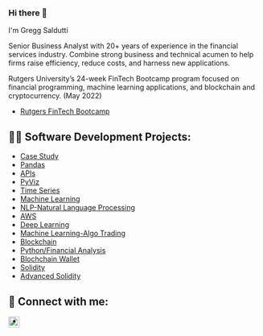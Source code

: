 ### Hi there 👋

I'm Gregg Saldutti
  
 Senior Business Analyst with 20+ years of experience in the financial services industry. Combine strong business and technical acumen to help firms raise efficiency, reduce costs, and harness new applications. 
 
Rutgers University’s 24-week FinTech Bootcamp program focused on financial programming, machine learning applications, and blockchain and cryptocurrency. 
(May 2022)
  
  - [Rutgers FinTech Bootcamp](https://bootcamp.rutgers.edu/fintech/)
  
  <h2>👨‍💻 Software Development Projects:</h2>
  
  
  - [Case Study](https://https://github.com/gsaldutti/NICE-ACTIMIZE)
  - [Pandas](https://github.com/gsaldutti/Whale-Portfolio)
  - [APIs](https://github.com/gsaldutti/Financial-Planner)
  - [PyViz](https://github.com/gsaldutti/Pythonic-Monopoly)
  - [Time Series](https://github.com/gsaldutti/Forecasting-Net-Prophet)
  - [Machine Learning](https://github.com/gsaldutti/Risky_Business)
  - [NLP-Natural Language Processing](https://github.com/gsaldutti/Crypto_Sentiment)
  - [AWS](https://github.com/gsaldutti/unit13-challenge)
  - [Deep Learning](https://github.com/gsaldutti/Fintech-Deep-Learning)
  - [Machine Learning-Algo Trading](https://github.com/gsaldutti/Algorithmic_Trading)
  - [Blockchain](https://github.com/gsaldutti/PyChain-Ledger)
  - [Python/Financial Analysis](https://github.com/gsaldutti/Unit2_Python)
  - [Blochchain Wallet](https://github.com/gsaldutti/Blockchain-Wallets)
  - [Solidity](https://github.com/gsaldutti/Joint-Savings-Account)
  - [Advanced Solidity](https://github.com/gsaldutti/Martian-Token-Crowdsale)
  

[linkedin]: https://linkedin.com/in/greggsaldutti-1701501/
    
<h2> 🤳 Connect with me:</h2>
  
[<img align="left" alt="GreggSaldutti | LinkedIn" width="22px" src="https://cdn.jsdelivr.net/npm/simple-icons@v3/icons/linkedin.svg" />][linkedin]
  
  [linkedin]: https://linkedin.com/in/greggsaldutti-1701501/

<!--
**gsaldutti/gsaldutti** is a ✨ _special_ ✨ repository because its `README.md` (this file) appears on your GitHub profile.

Here are some ideas to get you started:

- 🔭 I’m currently working on ...
- 🌱 I’m currently learning ...
- 👯 I’m looking to collaborate on ...
- 🤔 I’m looking for help with ...
- 💬 Ask me about ...
- 📫 How to reach me: ...
- 😄 Pronouns: ...
- ⚡ Fun fact: ...
-->

- 
